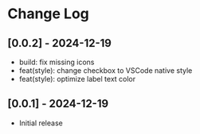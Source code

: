 # Change Log

## [0.0.2] - 2024-12-19

- build: fix missing icons
- feat(style): change checkbox to VSCode native style
- feat(style): optimize label text color

## [0.0.1] - 2024-12-19

- Initial release